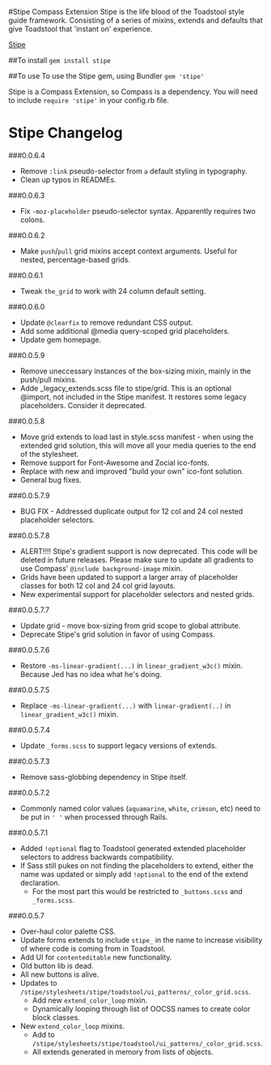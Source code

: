 #Stipe Compass Extension
Stipe is the life blood of the Toadstool style guide framework. Consisting of a series of mixins, extends and defaults that give Toadstool that 'instant on' experience.

[Stipe](https://rubygems.org/gems/stipe)

##To install
`gem install stipe`

##To use
To use the Stipe gem, using Bundler `gem 'stipe'`

Stipe is a Compass Extension, so Compass is a dependency. You will need to include `require 'stipe'` in your config.rb file.

# Stipe Changelog

###0.0.6.4
* Remove `:link` pseudo-selector from `a` default styling in typography.
* Clean up typos in READMEs.

###0.0.6.3
* Fix `-moz-placeholder` pseudo-selector syntax. Apparently requires two colons.

###0.0.6.2
* Make `push`/`pull` grid mixins accept context arguments. Useful for nested, percentage-based grids.

###0.0.6.1
* Tweak `the_grid` to work with 24 column default setting.

###0.0.6.0
* Update `@clearfix` to remove redundant CSS output.
* Add some additional @media query-scoped grid placeholders.
* Update gem homepage.

###0.0.5.9
* Remove uneccessary instances of the box-sizing mixin, mainly in the push/pull mixins.
* Adde _legacy_extends.scss file to stipe/grid. This is an optional @import, not included in the Stipe manifest. It restores some legacy placeholders. Consider it deprecated.

###0.0.5.8
* Move grid extends to load last in style.scss manifest - when using the extended grid solution, this will move all your media queries to the end of the stylesheet.
* Remove support for Font-Awesome and Zocial ico-fonts.
* Replace with new and improved "build your own" ico-font solution.
* General bug fixes.

###0.0.5.7.9
* BUG FIX - Addressed duplicate output for 12 col and 24 col nested placeholder selectors.

###0.0.5.7.8
* ALERT!!!! Stipe's gradient support is now deprecated. This code will be deleted in future releases. Please make sure to update all gradients to use Compass' `@include background-image` mixin.
* Grids have been updated to support a larger array of placeholder classes for both 12 col and 24 col grid layouts.
* New experimental support for placeholder selectors and nested grids.

###0.0.5.7.7
* Update grid - move box-sizing from grid scope to global attribute.
* Deprecate Stipe's grid solution in favor of using Compass.

###0.0.5.7.6
* Restore `-ms-linear-gradient(...)` in `linear_gradient_w3c()` mixin. Because Jed has no idea what he's doing.

###0.0.5.7.5
* Replace `-ms-linear-gradient(...)` with `linear-gradient(..)` in `linear_gradient_w3c()` mixin.

###0.0.5.7.4
* Update `_forms.scss` to support legacy versions of extends.

###0.0.5.7.3
* Remove sass-globbing dependency in Stipe itself.

###0.0.5.7.2
* Commonly named color values (`aquamarine`, `white`, `crimson`, etc) need to be put in `' '` when processed through Rails.

###0.0.5.7.1
* Added `!optional` flag to Toadstool generated extended placeholder selectors to address backwards compatibility.
* If Sass still pukes on not finding the placeholders to extend, either the name was updated or simply add `!optional` to the end of the extend declaration.
	* For the most part this would be restricted to `_buttons.scss` and `_forms.scss`.

###0.0.5.7
* Over-haul color palette CSS.
* Update forms extends to include `stipe_` in the name to increase visibility of where code is coming from in Toadstool.
* Add UI for `contenteditable` new functionality.
* Old button lib is dead.
* All new buttons is alive.
* Updates to `/stipe/stylesheets/stipe/toadstool/ui_patterns/_color_grid.scss`.
	* Add new `extend_color_loop` mixin.
	* Dynamically looping through list of OOCSS names to create color block classes.
*  New `extend_color_loop` mixins.
	* Add to `/stipe/stylesheets/stipe/toadstool/ui_patterns/_color_grid.scss`.
	* All extends generated in memory from lists of objects.
